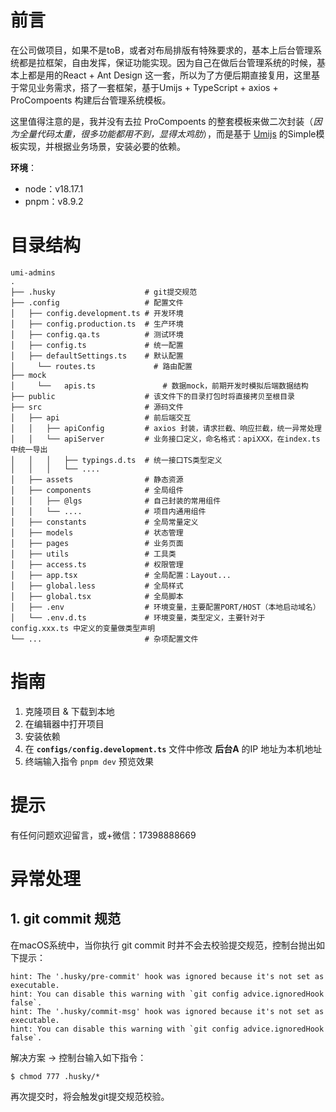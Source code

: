 # 前言

在公司做项目，如果不是toB，或者对布局排版有特殊要求的，基本上后台管理系统都是拉框架，自由发挥，保证功能实现。因为自己在做后台管理系统的时候，基本上都是用的React + Ant Design 这一套，所以为了方便后期直接复用，这里基于常见业务需求，搭了一套框架，基于Umijs + TypeScript + axios + ProCompoents 构建后台管理系统模板。

这里值得注意的是，我并没有去拉 ProCompoents 的整套模板来做二次封装（_因为全量代码太重，很多功能都用不到，显得太鸡肋_），而是基于 [Umijs](https://umijs.org/) 的Simple模板实现，并根据业务场景，安装必要的依赖。

**环境**：

- node：v18.17.1
- pnpm：v8.9.2

# 目录结构

```
umi-admins
.
├── .husky                    # git提交规范
├── .config                   # 配置文件
│   ├── config.development.ts # 开发环境
│   ├── config.production.ts  # 生产环境
│   ├── config.qa.ts          # 测试环境
│   ├── config.ts             # 统一配置
│   ├── defaultSettings.ts    # 默认配置
│	  └── routes.ts             # 路由配置
├── mock
│	  └──	apis.ts               # 数据mock，前期开发时模拟后端数据结构
├── public                    # 该文件下的目录打包时将直接拷贝至根目录
├── src                       # 源码文件
│   ├── api                   # 前后端交互
│   │   ├── apiConfig         # axios 封装，请求拦截、响应拦截，统一异常处理
│   │   └── apiServer         # 业务接口定义，命名格式：apiXXX，在index.ts中统一导出
│   │   │   ├── typings.d.ts  # 统一接口TS类型定义
│   │   │   └── ....
│   ├── assets                # 静态资源
│   ├── components            # 全局组件
│   │   ├── @lgs              # 自己封装的常用组件
│   │   └── ....              # 项目内通用组件
│   ├── constants             # 全局常量定义
│   ├── models                # 状态管理
│   ├── pages                 # 业务页面
│   ├── utils                 # 工具类
│   ├── access.ts             # 权限管理
│   ├── app.tsx               # 全局配置：Layout...
│   ├── global.less           # 全局样式
│   ├── global.tsx            # 全局脚本
│   ├── .env                  # 环境变量，主要配置PORT/HOST（本地启动域名）
│   └── .env.d.ts             # 环境变量，类型定义，主要针对于 config.xxx.ts 中定义的变量做类型声明
└── ...                       # 杂项配置文件
```

# 指南

1. 克隆项目 & 下载到本地
2. 在编辑器中打开项目
3. 安装依赖
4. 在 **`configs/config.development.ts`** 文件中修改 **后台A** 的IP 地址为本机地址
5. 终端输入指令 `pnpm dev` 预览效果

# 提示

有任何问题欢迎留言，或+微信：17398888669

# 异常处理

## 1. git commit 规范

在macOS系统中，当你执行 git commit 时并不会去校验提交规范，控制台抛出如下提示：

```shell
hint: The '.husky/pre-commit' hook was ignored because it's not set as executable.
hint: You can disable this warning with `git config advice.ignoredHook false`.
hint: The '.husky/commit-msg' hook was ignored because it's not set as executable.
hint: You can disable this warning with `git config advice.ignoredHook false`.
```

解决方案 → 控制台输入如下指令：

```shell
$ chmod 777 .husky/*
```

再次提交时，将会触发git提交规范校验。
